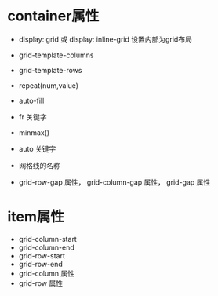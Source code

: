 # container属性

- display: grid   或   display: inline-grid		设置内部为grid布局

  

- grid-template-columns 
- grid-template-rows 
- repeat(num,value)
- auto-fill
- fr 关键字
- minmax()
- auto 关键字
- 网格线的名称
- grid-row-gap 属性， grid-column-gap 属性， grid-gap 属性



# item属性

- grid-column-start 
- grid-column-end 
- grid-row-start 
-  grid-row-end 
- grid-column 属性
-  grid-row 属性